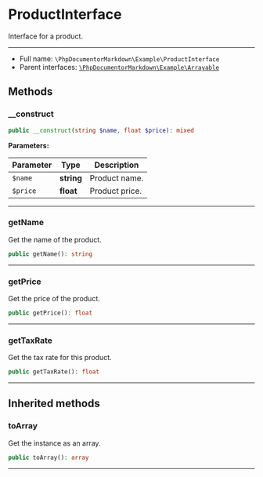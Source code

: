 # ProductInterface

Interface for a product.

***

* Full name: `\PhpDocumentorMarkdown\Example\ProductInterface`
* Parent interfaces:
  [`\PhpDocumentorMarkdown\Example\Arrayable`](./Arrayable.md)

## Methods

### __construct

```php
public __construct(string $name, float $price): mixed
```

**Parameters:**

| Parameter | Type       | Description    |
|-----------|------------|----------------|
| `$name`   | **string** | Product name.  |
| `$price`  | **float**  | Product price. |

***

### getName

Get the name of the product.

```php
public getName(): string
```

***

### getPrice

Get the price of the product.

```php
public getPrice(): float
```

***

### getTaxRate

Get the tax rate for this product.

```php
public getTaxRate(): float
```

***

## Inherited methods

### toArray

Get the instance as an array.

```php
public toArray(): array
```

***
